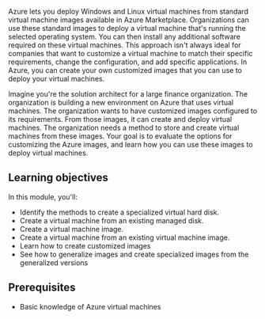 Azure lets you deploy Windows and Linux virtual machines from standard virtual machine images available in Azure Marketplace. Organizations can use these standard images to deploy a virtual machine that's running the selected operating system. You can then install any additional software required on these virtual machines. This approach isn't always ideal for companies that want to customize a virtual machine to match their specific requirements, change the configuration, and add specific applications. In Azure, you can create your own customized images that you can use to deploy your virtual machines.

Imagine you're the solution architect for a large finance organization. The organization is building a new environment on Azure that uses virtual machines. The organization wants to have customized images configured to its requirements. From those images, it can create and deploy virtual machines. The organization needs a method to store and create virtual machines from these images. Your goal is to evaluate the options for customizing the Azure images, and learn how you can use these images to deploy virtual machines.

## Learning objectives

In this module, you'll:

- Identify the methods to create a specialized virtual hard disk.
- Create a virtual machine from an existing managed disk.
- Create a virtual machine image.
- Create a virtual machine from an existing virtual machine image.
- Learn how to create customized images
- See how to generalize images and create specialized images from the generalized versions

## Prerequisites

- Basic knowledge of Azure virtual machines
